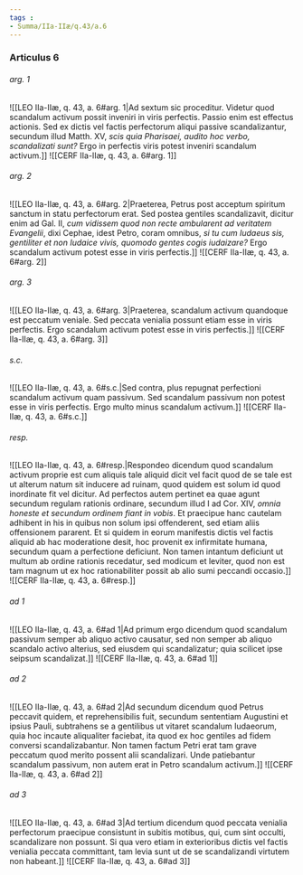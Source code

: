 ```yaml
---
tags : 
- Summa/IIa-IIæ/q.43/a.6
---
```


### Articulus 6

###### arg. 1
![[LEO IIa-IIæ, q. 43, a. 6#arg. 1|Ad sextum sic proceditur. Videtur quod scandalum activum possit inveniri in viris perfectis. Passio enim est effectus actionis. Sed ex dictis vel factis perfectorum aliqui passive scandalizantur, secundum illud Matth. XV, *scis quia Pharisaei, audito hoc verbo, scandalizati sunt?* Ergo in perfectis viris potest inveniri scandalum activum.]]
![[CERF IIa-IIæ, q. 43, a. 6#arg. 1]]

###### arg. 2
![[LEO IIa-IIæ, q. 43, a. 6#arg. 2|Praeterea, Petrus post acceptum spiritum sanctum in statu perfectorum erat. Sed postea gentiles scandalizavit, dicitur enim ad Gal. II, *cum vidissem quod non recte ambularent ad veritatem Evangelii*, dixi Cephae, idest Petro, coram omnibus, *si tu cum Iudaeus sis, gentiliter et non Iudaice vivis, quomodo gentes cogis iudaizare?* Ergo scandalum activum potest esse in viris perfectis.]]
![[CERF IIa-IIæ, q. 43, a. 6#arg. 2]]

###### arg. 3
![[LEO IIa-IIæ, q. 43, a. 6#arg. 3|Praeterea, scandalum activum quandoque est peccatum veniale. Sed peccata venialia possunt etiam esse in viris perfectis. Ergo scandalum activum potest esse in viris perfectis.]]
![[CERF IIa-IIæ, q. 43, a. 6#arg. 3]]

###### s.c.
![[LEO IIa-IIæ, q. 43, a. 6#s.c.|Sed contra, plus repugnat perfectioni scandalum activum quam passivum. Sed scandalum passivum non potest esse in viris perfectis. Ergo multo minus scandalum activum.]]
![[CERF IIa-IIæ, q. 43, a. 6#s.c.]]

###### resp.
![[LEO IIa-IIæ, q. 43, a. 6#resp.|Respondeo dicendum quod scandalum activum proprie est cum aliquis tale aliquid dicit vel facit quod de se tale est ut alterum natum sit inducere ad ruinam, quod quidem est solum id quod inordinate fit vel dicitur. Ad perfectos autem pertinet ea quae agunt secundum regulam rationis ordinare, secundum illud I ad Cor. XIV, *omnia honeste et secundum ordinem fiant in vobis*. Et praecipue hanc cautelam adhibent in his in quibus non solum ipsi offenderent, sed etiam aliis offensionem pararent. Et si quidem in eorum manifestis dictis vel factis aliquid ab hac moderatione desit, hoc provenit ex infirmitate humana, secundum quam a perfectione deficiunt. Non tamen intantum deficiunt ut multum ab ordine rationis recedatur, sed modicum et leviter, quod non est tam magnum ut ex hoc rationabiliter possit ab alio sumi peccandi occasio.]]
![[CERF IIa-IIæ, q. 43, a. 6#resp.]]

###### ad 1
![[LEO IIa-IIæ, q. 43, a. 6#ad 1|Ad primum ergo dicendum quod scandalum passivum semper ab aliquo activo causatur, sed non semper ab aliquo scandalo activo alterius, sed eiusdem qui scandalizatur; quia scilicet ipse seipsum scandalizat.]]
![[CERF IIa-IIæ, q. 43, a. 6#ad 1]]

###### ad 2
![[LEO IIa-IIæ, q. 43, a. 6#ad 2|Ad secundum dicendum quod Petrus peccavit quidem, et reprehensibilis fuit, secundum sententiam Augustini et ipsius Pauli, subtrahens se a gentilibus ut vitaret scandalum Iudaeorum, quia hoc incaute aliqualiter faciebat, ita quod ex hoc gentiles ad fidem conversi scandalizabantur. Non tamen factum Petri erat tam grave peccatum quod merito possent alii scandalizari. Unde patiebantur scandalum passivum, non autem erat in Petro scandalum activum.]]
![[CERF IIa-IIæ, q. 43, a. 6#ad 2]]

###### ad 3
![[LEO IIa-IIæ, q. 43, a. 6#ad 3|Ad tertium dicendum quod peccata venialia perfectorum praecipue consistunt in subitis motibus, qui, cum sint occulti, scandalizare non possunt. Si qua vero etiam in exterioribus dictis vel factis venialia peccata committant, tam levia sunt ut de se scandalizandi virtutem non habeant.]]
![[CERF IIa-IIæ, q. 43, a. 6#ad 3]]

